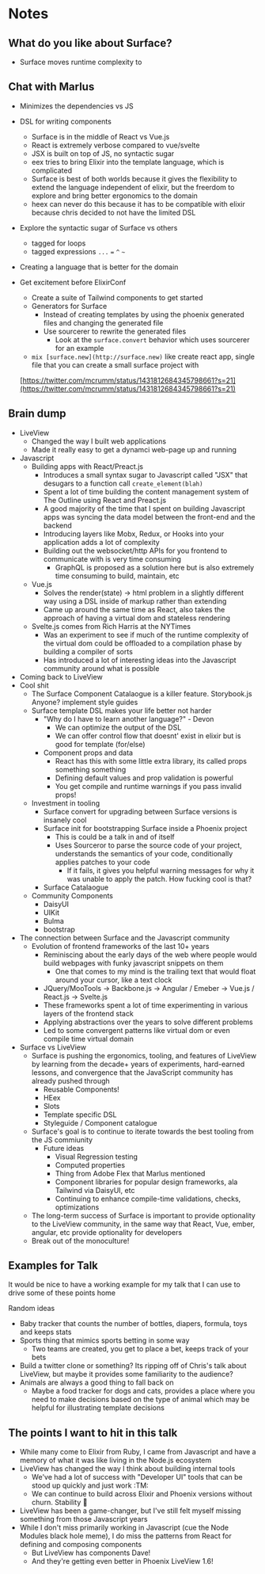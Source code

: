 # Notes

## What do you like about Surface?
- Surface moves runtime complexity to 


## Chat with Marlus

- Minimizes the dependencies vs JS
- DSL for writing components
    - Surface is in the middle of React vs Vue.js
    - React is extremely verbose compared to vue/svelte
    - JSX is built on top of JS, no syntactic sugar
    - eex tries to bring Elixir into the template language, which is complicated
    - Surface is best of both worlds because it gives the flexibility to extend the language independent of elixir, but the freerdom to explore and bring better ergonomics to the domain
    - heex can never do this because it has to be compatible with elixir because chris decided to not have the limited DSL
- Explore the syntactic sugar of Surface vs others
    - tagged for loops
    - tagged expressions `...` `=` `^` `~`
- Creating a language that is better for the domain
- Get excitement before ElixirConf
    - Create a suite of Tailwind components to get started
    - Generators for Surface
        - Instead of creating templates by using the phoenix generated files and changing the generated file
        - Use sourcerer to rewrite the generated files
            - Look at the `surface.convert` behavior which uses sourcerer for an example
    - `mix [surface.new](http://surface.new)` like create react app, single file that you can create a small surface project with

    [https://twitter.com/mcrumm/status/1431812684345798661?s=21](https://twitter.com/mcrumm/status/1431812684345798661?s=21)


## Brain dump
* LiveView
  * Changed the way I built web applications
  * Made it really easy to get a dynamci web-page up and running
* Javascript 
  * Building apps with React/Preact.js
    * Introduces a small syntax sugar to Javascript called "JSX" that desugars to a function call `create_element(blah)`
    * Spent a lot of time building the content management system of The Outline using React and Preact.js
    * A good majority of the time that I spent on building Javascript apps was syncing the data model between the front-end and the backend
    * Introducing layers like Mobx, Redux, or Hooks into your application adds a lot of complexity
    * Building out the websocket/http APIs for you frontend to communicate with is very time consuming 
      * GraphQL is proposed as a solution here but is also extremely time consuming to build, maintain, etc
  * Vue.js
    * Solves the render(state) -> html problem in a slightly different way using a DSL inside of markup rather than extending
    * Came up around the same time as React, also takes the approach of having a virtual dom and stateless rendering
  * Svelte.js comes from Rich Harris at the NYTimes
    * Was an experiment to see if much of the runtime complexity of the virtual dom could be offloaded to a compilation phase by building a compiler of sorts
    * Has introduced a lot of interesting ideas into the Javascript community around what is possible
* Coming back to LiveView
* Cool shit
  * The Surface Component Catalaogue is a killer feature. Storybook.js Anyone? implement style guides
  * Surface template DSL makes your life better not harder
    * "Why do I have to learn another language?" - Devon
      * We can optimize the output of the DSL
      * We can offer control flow that doesnt' exist in elixir but is good for template (for/else)
    * Component props and data
      * React has this with some little extra library, its called props something something
      * Defining default values and prop validation is powerful
      * You get compile and runtime warnings if you pass invalid props!
  * Investment in tooling
    * Surface convert for upgrading between Surface versions is insanely cool
    * Surface init for bootstrapping Surface inside a Phoenix project
      * This is could be a talk in and of itself
      * Uses Sourceror to parse the source code of your project, understands the semantics of your code, conditionally applies patches to your code
        * If it fails, it gives you helpful warning messages for why it was unable to apply the patch. How fucking cool is that?
    * Surface Catalaogue
  * Community Components
    * DaisyUI
    * UIKit
    * Bulma
    * bootstrap
* The connection between Surface and the Javascript community
  * Evolution of frontend frameworks of the last 10+ years
    * Reminiscing about the early days of the web where people would build webpages with funky javascript snippets on them
      * One that comes to my mind is the trailing text that would float around your cursor, like a text clock
    * JQuery/MooTools -> Backbone.js -> Angular / Emeber -> Vue.js / React.js -> Svelte.js
    * These frameworks spent a lot of time experimenting in various layers of the frontend stack
    * Applying abstractions over the years to solve different problems
    * Led to some convergent patterns like virtual dom or even compile time virtual domain
* Surface vs LiveView
  * Surface is pushing the ergonomics, tooling, and features of LiveView by learning from the decade+ years of experiments, hard-earned lessons, and convergence that the JavaScript community has already pushed through
    * Reusable Components!
    * HEex
    * Slots
    * Template specific DSL
    * Styleguide / Component catalogue
  * Surface's goal is to continue to iterate towards the best tooling from the JS commiunity
    * Future ideas
      * Visual Regression testing
      * Computed properties
      * Thing from Adobe Flex that Marlus mentioned
      * Component libraries for popular design frameworks, ala Tailwind via DaisyUI, etc
      * Continuing to enhance compile-time validations, checks, optimizations
  * The long-term success of Surface is important to provide optionality to the LiveView community, in the same way that React, Vue, ember, angular, etc provide optionality for developers 
  * Break out of the monoculture!
      

## Examples for Talk
It would be nice to have a working example for my talk that I can use to drive some of these points home

Random ideas
* Baby tracker that counts the number of bottles, diapers, formula, toys and keeps stats
* Sports thing that mimics sports betting in some way
  * Two teams are created, you get to place a bet, keeps track of your bets
* Build a twitter clone or something? Its ripping off of Chris's talk about LiveView, but maybe it provides some familiarity to the audience?
* Animals are always a good thing to fall back on
  * Maybe a food tracker for dogs and cats, provides a place where you need to make decisions based on the type of animal which may be helpful for illustrating template decisions
        
       
     
## The points I want to hit in this talk
* While many come to Elixir from Ruby, I came from Javascript and have a memory of what it was like living in the Node.js ecosystem
* LiveView has changed the way I think about building internal tools
  * We've had a lot of success with "Developer UI" tools that can be stood up quickly and just work :TM:
  * We can continue to build across Elixir and Phoenix versions without churn. Stability :muscle:
* LiveView has been a game-changer, but I've still felt myself missing something from those Javascript years
* While I don't miss primarily working in Javascript (cue the Node Modules black hole meme), I do miss the patterns from React for defining and composing components
  * But LiveView has components Dave!
  * And they're getting even better in Phoenix LiveView 1.6!
